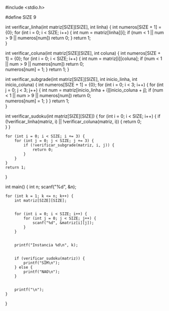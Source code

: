 #include <stdio.h>

#define SIZE 9


int verificar_linha(int matriz[SIZE][SIZE], int linha) {
    int numeros[SIZE + 1] = {0};
    for (int i = 0; i < SIZE; i++) {
        int num = matriz[linha][i];
        if (num < 1 || num > 9 || numeros[num]) return 0; 
    }
    return 1;  
}


int verificar_coluna(int matriz[SIZE][SIZE], int coluna) {
    int numeros[SIZE + 1] = {0};
    for (int i = 0; i < SIZE; i++) {
        int num = matriz[i][coluna];
        if (num < 1 || num > 9 || numeros[num]) return 0;  
        numeros[num] = 1;
    }
    return 1; 
}


int verificar_subgrade(int matriz[SIZE][SIZE], int inicio_linha, int inicio_coluna) {
    int numeros[SIZE + 1] = {0};
    for (int i = 0; i < 3; i++) {
        for (int j = 0; j < 3; j++) {
            int num = matriz[inicio_linha + i][inicio_coluna + j];
            if (num < 1 || num > 9 || numeros[num]) return 0;  
            numeros[num] = 1;
        }
    }
    return 1;  
}


int verificar_sudoku(int matriz[SIZE][SIZE]) {
    for (int i = 0; i < SIZE; i++) {
        if (!verificar_linha(matriz, i) || !verificar_coluna(matriz, i)) {
            return 0;  
        }
    }
    
    for (int i = 0; i < SIZE; i += 3) {
        for (int j = 0; j < SIZE; j += 3) {
            if (!verificar_subgrade(matriz, i, j)) {
                return 0;  
            }
        }
    }
    return 1;  
}

int main() {
    int n;
    scanf("%d", &n);
    
    for (int k = 1; k <= n; k++) {
        int matriz[SIZE][SIZE];
        
        
        for (int i = 0; i < SIZE; i++) {
            for (int j = 0; j < SIZE; j++) {
                scanf("%d", &matriz[i][j]);
            }
        }
        
       
        printf("Instancia %d\n", k);
        
        
        if (verificar_sudoku(matriz)) {
            printf("SIM\n");
        } else {
            printf("NAO\n");
        }
        
        
        printf("\n");
    }
    
    
}
